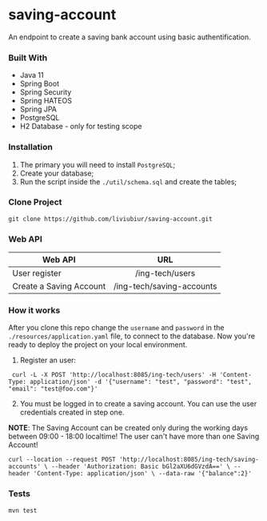 # saving-account
An endpoint to create a saving bank account using basic authentification.

### Built With
- Java 11
- Spring Boot
- Spring Security
- Spring HATEOS
- Spring JPA
- PostgreSQL
- H2 Database - only for testing scope


### Installation
1. The primary you will need to install `PostgreSQL`;
2. Create your database;
3. Run the script inside the `./util/schema.sql` and create the tables;


### Clone Project

`git clone https://github.com/liviubiur/saving-account.git`


### Web API

| Web API                 | URL          
| ------------------------|:-------------:
| User register           | /ing-tech/users
| Create a Saving Account | /ing-tech/saving-accounts

### How it works

After you clone this repo change the `username` and `password` in the `./resources/application.yaml` file, to connect to the database. 
Now you're ready to deploy the project on your local environment.

1. Register an user:

` curl -L -X POST 'http://localhost:8085/ing-tech/users' -H 'Content-Type: application/json' -d '{"username": "test", "password": "test", "email": "test@foo.com"}'`

2. You must be logged in to create a saving account. You can use the user credentials created in step one.

**NOTE**: The Saving Account can be created only during the working days between 09:00 - 18:00 localtime!
The user can't have more than one Saving Account! 

`curl --location --request POST 'http://localhost:8085/ing-tech/saving-accounts' \
--header 'Authorization: Basic bGl2aXU6dGVzdA==' \
--header 'Content-Type: application/json' \
--data-raw '{"balance":2}'`

### Tests

`mvn test`
